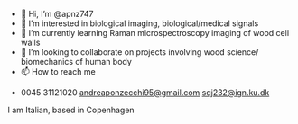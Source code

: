 - 👋 Hi, I’m @apnz747
- 👀 I’m interested in  biological imaging, biological/medical signals
- 🌱 I’m currently learning  Raman microspectroscopy imaging of wood cell walls
- 💞️ I’m looking to collaborate on projects involving wood science/ biomechanics of human body
- 📫 How to reach me 
+ 0045 31121020
andreaponzecchi95@gmail.com
sqj232@ign.ku.dk

I am Italian, based in Copenhagen

<!---
apnz747/apnz747 is a ✨ special ✨ repository because its `README.md` (this file) appears on your GitHub profile.
You can click the Preview link to take a look at your changes.
--->
